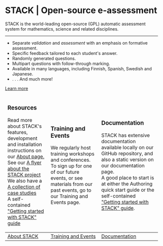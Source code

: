 <div class="jumbotron">
  <h1>STACK | Open-source e-assessment</h1>
  <p class="lead">STACK is the world-leading open-source (GPL) automatic assessment system for mathematics, science and related disciplines.</p>
  <hr class="my-4">
  <p>
    <ul>
  <li>Separate <i>validation</i> and <i>assessment</i> with an emphasis on formative assessment.</li>
  <li>Specific feedback tailored to each student's answer.</li>
  <li>Randomly generated questions.</li>
  <li>Multipart questions with follow-through marking.</li>
  <li>Available in many languages, including Finnish, Spanish, Swedish and Japanese.</li>
  <li>. . . And much more!</li>   
</ul>  </p>
  <a class="btn btn-primary btn-lg" href="About" role="button">Learn more</a>
</div>



<table class="w3-table">
<thead>
  <tr>
	<td> <h3>Resources</h3>
  <p>Read more about STACK's features, development and installation instructions on our <a href="About">About page.</a>
     <br>See our <a href="%CONTENT/2018-STACK.pdf">A flyer about the STACK project</a>
  <br>We also have a <a href="%CONTENT/2019-cate-case-studies.pdf">A collection of case studies</a> 
  <br>A self-contained <a href="%CONTENT/2019-STACK-Guide.pdf">"Getting started with STACK" guide</a></td>

  <td>  <h3>Training and Events</h3>
      <p>We regularly host training workshops and conferences. To sign up for one of our future events, or see materials from our past events, go to our Training and Events page.</p></td>
  <td><h3>Documentation</h3>
  <p>STACK has extensive documentation available locally on our GitHub repository, and also a static version on our documentation page.
  <br> A good place to start is at either the Authoring quick start guide or the self-contained <a href="%CONTENT/2019-STACK-Guide.pdf">"Getting started with STACK" guide</a>.</p>
</td>
  </tr>
</thead>
<tbody>
  <tr>
    <td><a class="btn btn-secondary btn-lg" href="About" role="button">About STACK</a></td>
	<td><a class="btn btn-secondary btn-lg" href="Training_and_events" role="button">Training and Events</a></td>
	<td><a class="btn btn-secondary btn-lg" href="https://stack-test.readthedocs.io/en/latest/" role="button">Documentation</a></td>
  </tr>
</tbody>
</table>
